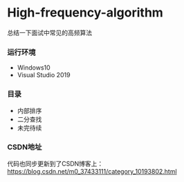 # High-frequency-algorithm
总结一下面试中常见的高频算法
### 运行环境
* Windows10
* Visual Studio 2019
### 目录
* 内部排序
* 二分查找
* 未完待续
### CSDN地址
代码也同步更新到了CSDN博客上：https://blog.csdn.net/m0_37433111/category_10193802.html
